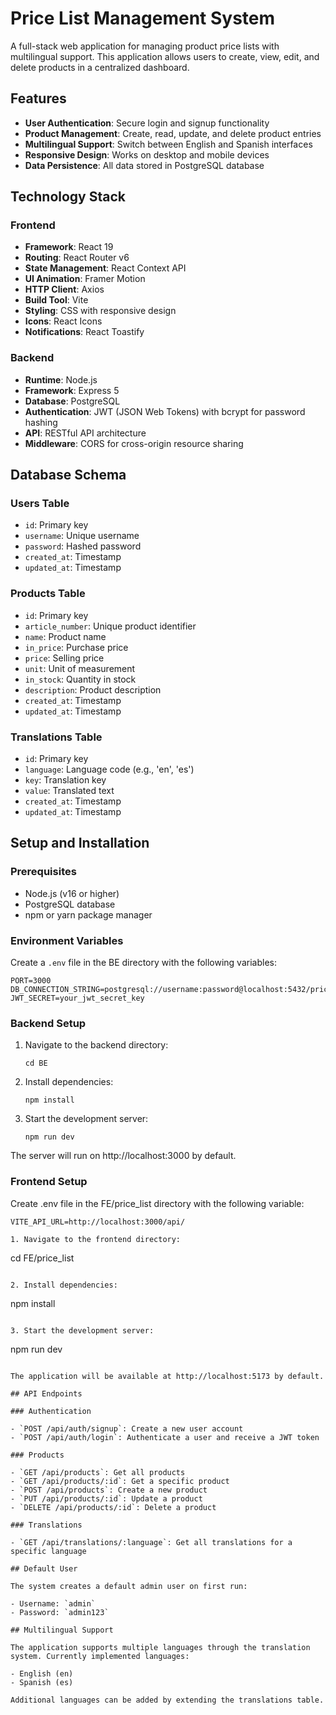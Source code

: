 # Price List Management System

A full-stack web application for managing product price lists with multilingual support. This application allows users to create, view, edit, and delete products in a centralized dashboard.

## Features

- **User Authentication**: Secure login and signup functionality
- **Product Management**: Create, read, update, and delete product entries
- **Multilingual Support**: Switch between English and Spanish interfaces
- **Responsive Design**: Works on desktop and mobile devices
- **Data Persistence**: All data stored in PostgreSQL database

## Technology Stack

### Frontend

- **Framework**: React 19
- **Routing**: React Router v6
- **State Management**: React Context API
- **UI Animation**: Framer Motion
- **HTTP Client**: Axios
- **Build Tool**: Vite
- **Styling**: CSS with responsive design
- **Icons**: React Icons
- **Notifications**: React Toastify

### Backend

- **Runtime**: Node.js
- **Framework**: Express 5
- **Database**: PostgreSQL
- **Authentication**: JWT (JSON Web Tokens) with bcrypt for password hashing
- **API**: RESTful API architecture
- **Middleware**: CORS for cross-origin resource sharing

## Database Schema

### Users Table

- `id`: Primary key
- `username`: Unique username
- `password`: Hashed password
- `created_at`: Timestamp
- `updated_at`: Timestamp

### Products Table

- `id`: Primary key
- `article_number`: Unique product identifier
- `name`: Product name
- `in_price`: Purchase price
- `price`: Selling price
- `unit`: Unit of measurement
- `in_stock`: Quantity in stock
- `description`: Product description
- `created_at`: Timestamp
- `updated_at`: Timestamp

### Translations Table

- `id`: Primary key
- `language`: Language code (e.g., 'en', 'es')
- `key`: Translation key
- `value`: Translated text
- `created_at`: Timestamp
- `updated_at`: Timestamp

## Setup and Installation

### Prerequisites

- Node.js (v16 or higher)
- PostgreSQL database
- npm or yarn package manager

### Environment Variables

Create a `.env` file in the BE directory with the following variables:

```
PORT=3000
DB_CONNECTION_STRING=postgresql://username:password@localhost:5432/price_list
JWT_SECRET=your_jwt_secret_key
```

### Backend Setup

1. Navigate to the backend directory:

   ```
   cd BE
   ```

2. Install dependencies:

   ```
   npm install
   ```

3. Start the development server:
   ```
   npm run dev
   ```

The server will run on http://localhost:3000 by default.

### Frontend Setup

Create .env file in the FE/price_list directory with the following variable:

```
VITE_API_URL=http://localhost:3000/api/

1. Navigate to the frontend directory:

```

cd FE/price_list

```

2. Install dependencies:

```

npm install

```

3. Start the development server:
```

npm run dev

```

The application will be available at http://localhost:5173 by default.

## API Endpoints

### Authentication

- `POST /api/auth/signup`: Create a new user account
- `POST /api/auth/login`: Authenticate a user and receive a JWT token

### Products

- `GET /api/products`: Get all products
- `GET /api/products/:id`: Get a specific product
- `POST /api/products`: Create a new product
- `PUT /api/products/:id`: Update a product
- `DELETE /api/products/:id`: Delete a product

### Translations

- `GET /api/translations/:language`: Get all translations for a specific language

## Default User

The system creates a default admin user on first run:

- Username: `admin`
- Password: `admin123`

## Multilingual Support

The application supports multiple languages through the translation system. Currently implemented languages:

- English (en)
- Spanish (es)

Additional languages can be added by extending the translations table.
```
